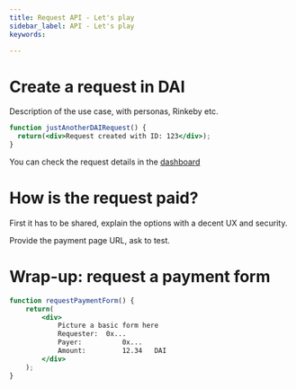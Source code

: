 ```yaml
---
title: Request API - Let's play
sidebar_label: API - Let's play
keywords:

---
```


# Create a request in DAI

Description of the use case, with personas, Rinkeby etc.

```jsx live
function justAnotherDAIRequest() {
  return(<div>Request created with ID: 123</div>);
}
```

You can check the request details in the [dashboard](https://dashboard.request.network/)

# How is the request paid?

First it has to be shared, explain the options with a decent UX and security.

Provide the payment page URL, ask to test.

# Wrap-up: request a payment form

```jsx live
function requestPaymentForm() {
	return(
		<div>
			Picture a basic form here
			Requester:  0x...
			Payer:			0x...
			Amount:			12.34	DAI
		</div>
	);
}
```

